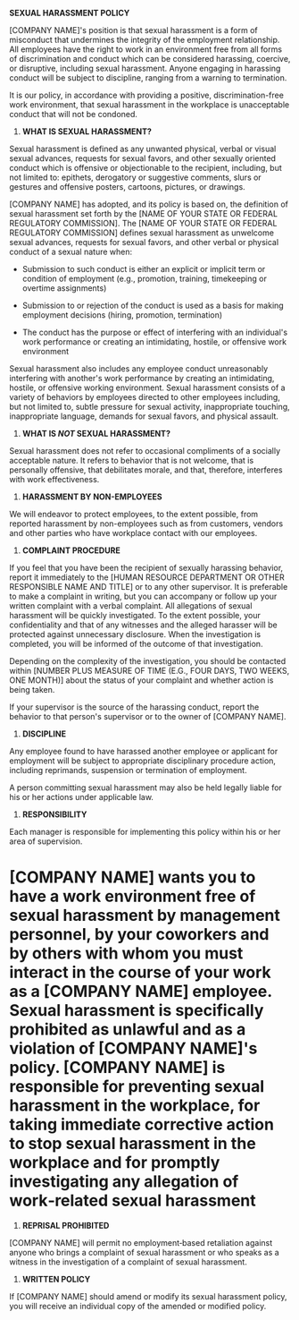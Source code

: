 **SEXUAL HARASSMENT POLICY**

\[COMPANY NAME\]'s position is that sexual harassment is a form of
misconduct that undermines the integrity of the employment relationship.
All employees have the right to work in an environment free from all
forms of discrimination and conduct which can be considered harassing,
coercive, or disruptive, including sexual harassment. Anyone engaging in
harassing conduct will be subject to discipline, ranging from a warning
to termination.

It is our policy, in accordance with providing a positive,
discrimination-free work environment, that sexual harassment in the
workplace is unacceptable conduct that will not be condoned.

1.  **WHAT IS SEXUAL HARASSMENT?**

Sexual harassment is defined as any unwanted physical, verbal or visual
sexual advances, requests for sexual favors, and other sexually oriented
conduct which is offensive or objectionable to the recipient, including,
but not limited to: epithets, derogatory or suggestive comments, slurs
or gestures and offensive posters, cartoons, pictures, or drawings.

\[COMPANY NAME\] has adopted, and its policy is based on, the definition
of sexual harassment set forth by the \[NAME OF YOUR STATE OR FEDERAL
REGULATORY COMMISSION\]. The \[NAME OF YOUR STATE OR FEDERAL REGULATORY
COMMISSION\] defines sexual harassment as unwelcome sexual advances,
requests for sexual favors, and other verbal or physical conduct of a
sexual nature when:

-   Submission to such conduct is either an explicit or implicit term or
    condition of employment (e.g., promotion, training, timekeeping or
    overtime assignments)

-   Submission to or rejection of the conduct is used as a basis for
    making employment decisions (hiring, promotion, termination)

-   The conduct has the purpose or effect of interfering with an
    individual\'s work performance or creating an intimidating, hostile,
    or offensive work environment

Sexual harassment also includes any employee conduct unreasonably
interfering with another's work performance by creating an intimidating,
hostile, or offensive working environment. Sexual harassment consists of
a variety of behaviors by employees directed to other employees
including, but not limited to, subtle pressure for sexual activity,
inappropriate touching, inappropriate language, demands for sexual
favors, and physical assault.

1.  **WHAT IS *NOT* SEXUAL HARASSMENT?**

Sexual harassment does not refer to occasional compliments of a socially
acceptable nature. It refers to behavior that is not welcome, that is
personally offensive, that debilitates morale, and that, therefore,
interferes with work effectiveness.

1.  **HARASSMENT BY NON-EMPLOYEES**

We will endeavor to protect employees, to the extent possible, from
reported harassment by non-employees such as from customers, vendors and
other parties who have workplace contact with our employees.

1.  **COMPLAINT PROCEDURE**

If you feel that you have been the recipient of sexually harassing
behavior, report it immediately to the \[HUMAN RESOURCE DEPARTMENT OR
OTHER RESPONSIBLE NAME AND TITLE\] or to any other supervisor. It is
preferable to make a complaint in writing, but you can accompany or
follow up your written complaint with a verbal complaint. All
allegations of sexual harassment will be quickly investigated. To the
extent possible, your confidentiality and that of any witnesses and the
alleged harasser will be protected against unnecessary disclosure. When
the investigation is completed, you will be informed of the outcome of
that investigation.

Depending on the complexity of the investigation, you should be
contacted within \[NUMBER PLUS MEASURE OF TIME (E.G., FOUR DAYS, TWO
WEEKS, ONE MONTH)\] about the status of your complaint and whether
action is being taken.

If your supervisor is the source of the harassing conduct, report the
behavior to that person's supervisor or to the owner of \[COMPANY
NAME\].

1.  **DISCIPLINE**

Any employee found to have harassed another employee or applicant for
employment will be subject to appropriate disciplinary procedure action,
including reprimands, suspension or termination of employment.

A person committing sexual harassment may also be held legally liable
for his or her actions under applicable law.

1.  **RESPONSIBILITY**

Each manager is responsible for implementing this policy within his or
her area of supervision.

# \[COMPANY NAME\] wants you to have a work environment free of sexual harassment by management personnel, by your coworkers and by others with whom you must interact in the course of your work as a \[COMPANY NAME\] employee. Sexual harassment is specifically prohibited as unlawful and as a violation of \[COMPANY NAME\]\'s policy. \[COMPANY NAME\] is responsible for preventing sexual harassment in the workplace, for taking immediate corrective action to stop sexual harassment in the workplace and for promptly investigating any allegation of work‑related sexual harassment

1.  **REPRISAL PROHIBITED**

\[COMPANY NAME\] will permit no employment‑based retaliation against
anyone who brings a complaint of sexual harassment or who speaks as a
witness in the investigation of a complaint of sexual harassment.

1.  **WRITTEN POLICY**

If \[COMPANY NAME\] should amend or modify its sexual harassment policy,
you will receive an individual copy of the amended or modified policy.
